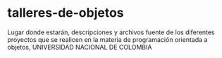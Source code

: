 # talleres-de-objetos
Lugar donde estarán, descripciones y archivos fuente de los diferentes proyectos que se realicen en la materia de programación orientada a objetos, UNIVERSIDAD NACIONAL DE COLOMBIA
